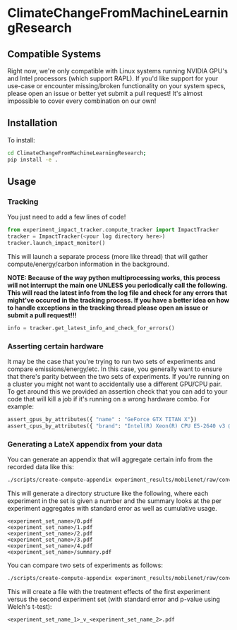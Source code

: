 # ClimateChangeFromMachineLearningResearch

## Compatible Systems

Right now, we're only compatible with Linux systems running NVIDIA GPU's and Intel processors (which support RAPL). If you'd like support for your use-case or encounter missing/broken functionality on your system specs, please open an issue or better yet submit a pull request! It's almost impossible to cover every combination on our own!

## Installation

To install:

```bash
cd ClimateChangeFromMachineLearningResearch;
pip install -e .
```

## Usage

### Tracking
You just need to add a few lines of code!

```python
from experiment_impact_tracker.compute_tracker import ImpactTracker
tracker = ImpactTracker(<your log directory here>)
tracker.launch_impact_monitor()
```

This will launch a separate process (more like thread) that will gather compute/energy/carbon information in the background.

**NOTE: Because of the way python multiprocessing works, this process will not interrupt the main one UNLESS you periodically call the following. This will read the latest info from the log file and check for any errors that might've occured in the tracking process. If you have a better idea on how to handle exceptions in the tracking thread please open an issue or submit a pull request!!!** 

```python
info = tracker.get_latest_info_and_check_for_errors()
```

### Asserting certain hardware

It may be the case that you're trying to run two sets of experiments and compare emissions/energy/etc. In this case, you generally want to ensure that there's parity between the two sets of experiments. If you're running on a cluster you might not want to accidentally use a different GPU/CPU pair. To get around this we provided an assertion check that you can add to your code that will kill a job if it's running on a wrong hardware combo. For example:

```python
assert_gpus_by_attributes({ "name" : "GeForce GTX TITAN X"})
assert_cpus_by_attributes({ "brand": "Intel(R) Xeon(R) CPU E5-2640 v3 @ 2.60GHz" })
```

### Generating a LateX appendix from your data

You can generate an appendix that will aggregate certain info from the recorded data like this:

```bash
./scripts/create-compute-appendix experiment_results/mobilenet/raw/conv_mobilenet_v1_32_0 experiment_results/mobilenet/raw/conv_mobilenet_v1_32_1/ experiment_results/mobilenet/raw/conv_mobilenet_v1_32_2/ experiment_results/mobilenet/raw/conv_mobilenet_v1_32_3/ experiment_results/mobilenet/raw/conv_mobilenet_v1_32_4/ --experiment_set_names "Normal Convolutions (32 filters)"
```

This will generate a directory structure like the following, where each experiment in the set is given a number and the summary looks at the per experiment aggregates with standard error as well as cumulative usage.

```
<experiment_set_name>/0.pdf
<experiment_set_name>/1.pdf
<experiment_set_name>/2.pdf
<experiment_set_name>/3.pdf
<experiment_set_name>/4.pdf
<experiment_set_name>/summary.pdf
```

You can compare two sets of experiments as follows:

```bash
./scripts/create-compute-appendix experiment_results/mobilenet/raw/conv_mobilenet_v1_32_0 experiment_results/mobilenet/raw/conv_mobilenet_v1_32_1/ experiment_results/mobilenet/raw/conv_mobilenet_v1_32_2/ experiment_results/mobilenet/raw/conv_mobilenet_v1_32_3/ experiment_results/mobilenet/raw/conv_mobilenet_v1_32_4/ --experiment_set_names "Normal Convolutions (32 filters)" "Separable Convolutions (64 filters)" --compare_dirs experiment_results/mobilenet/raw/mobilenet_v1_64_0 experiment_results/mobilenet/raw/mobilenet_v1_64_1/ experiment_results/mobilenet/raw/mobilenet_v1_64_2/ experiment_results/mobilenet/raw/mobilenet_v1_64_3/ experiment_results/mobilenet/raw/mobilenet_v1_64_4/
```

This will create a file with the treatment effects of the first experiment versus the second experiment set (with standard error and p-value using Welch's t-test): 

```
<experiment_set_name_1>_v_<experiment_set_name_2>.pdf
```

